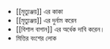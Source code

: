 - [[মৃত্যুঞ্জয়]] এর কাকা 
- [[মৃত্যুঞ্জয়]] এর দুর্নাম করেন
- [[বিশাল বাগান]] এর অর্ধেক দাবি করেন। 
- মিত্তির বংশের লোক